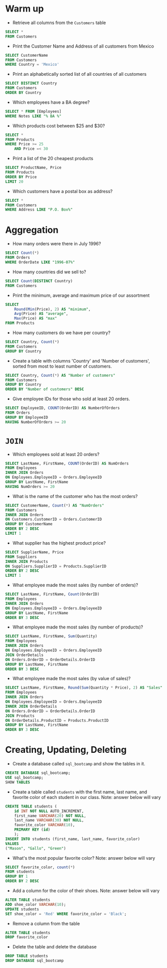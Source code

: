 # Warm up 

- Retrieve all columns from the `Customers` table

```sql
SELECT *
FROM Customers
```

- Print the Customer Name and Address of all customers from Mexico

```sql
SELECT CustomerName
FROM Customers
WHERE Country = 'Mexico'
```

- Print an alphabetically sorted list of all countries of all customers

```sql
SELECT DISTINCT Country
FROM Customers
ORDER BY Country
```

- Which employees have a BA degree?

```sql
SELECT * FROM [Employees]
WHERE Notes LIKE "% BA %"
```

- Which products cost between $25 and $30?

```sql
SELECT *
FROM Products
WHERE Price >= 25
    AND Price =< 30
```

- Print a list of the 20 cheapest products

```sql
SELECT ProductName, Price
FROM Products
ORDER BY Price
LIMIT 20
```

- Which customers have a postal box as address?

```sql
SELECT *
FROM Customers
WHERE Address LIKE "P.O. Box%"
```

# Aggregation

- How many orders were there in July 1996?

```sql
SELECT Count(*)
FROM Orders
WHERE OrderDate LIKE "1996-07%"
```

- How many countries did we sell to?

```sql
SELECT Count(DISTINCT Country)
FROM Customers
```

- Print the minimum, average and maximum price of our assortment

```sql
SELECT
    Round(Min(Price), 2) AS "minimum",
    Avg(Price) AS "average",
    Max(Price) AS "max"
FROM Products
```

- How many customers do we have per country?

```sql
SELECT Country, Count(*)
FROM Customers
GROUP BY Country
```

- Create a table with columns 'Country' and 'Number of customers', sorted from most to least number of customers.

```sql
SELECT Country, Count(*) AS "Number of customers"
FROM Customers
GROUP BY Country
ORDER BY "Number of customers" DESC
```

- Give employee IDs for those who sold at least 20 orders.

```sql
SELECT EmployeeID, COUNT(OrderID) AS NumberOfOrders
FROM Orders
GROUP BY EmployeeID
HAVING NumberOfOrders >= 20
```


# `JOIN`

- Which employees sold at least 20 orders?

```sql
SELECT LastName, FirstName, COUNT(OrderID) AS NumOrders
FROM Employees
INNER JOIN Orders
ON Employees.EmployeeID = Orders.EmployeeID
GROUP BY LastName, FirstName
HAVING NumOrders >= 20
```

- What is the name of the customer who has the most orders?

```sql
SELECT CustomerName, Count(*) AS "NumOrders"
FROM Customers
INNER JOIN Orders
ON Customers.CustomerID = Orders.CustomerID
GROUP BY CustomerName
ORDER BY 2 DESC
LIMIT 1
```

- What supplier has the highest product price?

```sql
SELECT SupplierName, Price
FROM Suppliers
INNER JOIN Products
ON Suppliers.SupplierID = Products.SupplierID
ORDER BY 2 DESC
LIMIT 1
```

- What employee made the most sales (by number of orders)?

```sql
SELECT LastName, FirstName, Count(OrderID)
FROM Employees
INNER JOIN Orders
ON Employees.EmployeeID = Orders.EmployeeID
GROUP BY LastName, FirstName
ORDER BY 3 DESC
```

- What employee made the most sales (by number of products)?

```sql
SELECT LastName, FirstName, Sum(Quantity)
FROM Employees
INNER JOIN Orders
ON Employees.EmployeeID = Orders.EmployeeID
JOIN OrderDetails
ON Orders.OrderID = OrderDetails.OrderID
GROUP BY LastName, FirstName
ORDER BY 3 DESC
```

- What employee made the most sales (by value of sales)?

```sql
SELECT LastName, FirstName, Round(Sum(Quantity * Price), 2) AS "Sales"
FROM Employees
INNER JOIN Orders
ON Employees.EmployeeID = Orders.EmployeeID
INNER JOIN OrderDetails
ON Orders.OrderID = OrderDetails.OrderID
JOIN Products
ON OrderDetails.ProductID = Products.ProductID
GROUP BY LastName, FirstName
ORDER BY 3 DESC
```

# Creating, Updating, Deleting

- Create a database called `sql_bootcamp` and show the tables in it.

```sql
CREATE DATABASE sql_bootcamp;
USE sql_bootcamp;
SHOW TABLES
```

- Create a table called `students` with the first name, last name, and favorite color of each student in our class. Note: answer below will vary

```sql
CREATE TABLE students (
    id INT NOT NULL AUTO_INCREMENT,
    first_name VARCHAR(20) NOT NULL,
    last_name VARCHAR(30) NOT NULL,
    favorite_color VARCHAR(10),
    PRIMARY KEY (id)
    );
INSERT INTO students (first_name, last_name, favorite_color)
VALUES
("Mason", "Gallo", "Green")
```

- What's the most popular favorite color? Note: answer below will vary

```sql
SELECT favorite_color, count(*)
FROM students
GROUP BY 1
ORDER BY 2 DESC
```

- Add a column for the color of their shoes. Note: answer below will vary

```sql
ALTER TABLE students
ADD shoe_color VARCHAR(10);
UPDATE students
SET shoe_color = 'Red' WHERE favorite_color = 'Black';
```

- Remove a column from the table


```sql
ALTER TABLE students
DROP favorite_color
```

- Delete the table and delete the database

```sql
DROP TABLE students
DROP DATABASE sql_bootcamp
```

